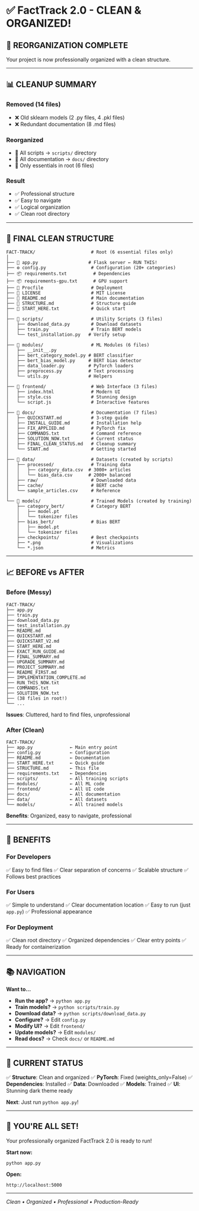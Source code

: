 # ✅ FactTrack 2.0 - CLEAN & ORGANIZED!

## 🎉 REORGANIZATION COMPLETE

Your project is now professionally organized with a clean structure.

---

## 📊 CLEANUP SUMMARY

### Removed (14 files)
- ❌ Old sklearn models (2 .py files, 4 .pkl files)
- ❌ Redundant documentation (8 .md files)

### Reorganized
- 📁 All scripts → `scripts/` directory
- 📁 All documentation → `docs/` directory  
- 📁 Only essentials in root (6 files)

### Result
- ✅ Professional structure
- ✅ Easy to navigate
- ✅ Logical organization
- ✅ Clean root directory

---

## 📁 FINAL CLEAN STRUCTURE

```
FACT-TRACK/                     # Root (6 essential files only)
│
├── 📄 app.py                   # Flask server ← RUN THIS!
├── ⚙️ config.py                 # Configuration (20+ categories)
├── 📦 requirements.txt          # Dependencies
├── 📦 requirements-gpu.txt      # GPU support
├── 🚀 Procfile                  # Deployment
├── 📜 LICENSE                   # MIT License
├── 📖 README.md                 # Main documentation
├── 📁 STRUCTURE.md              # Structure guide
├── 📝 START_HERE.txt            # Quick start
│
├── 📂 scripts/                  # Utility Scripts (3 files)
│   ├── download_data.py        # Download datasets
│   ├── train.py                # Train BERT models
│   └── test_installation.py   # Verify setup
│
├── 📂 modules/                  # ML Modules (6 files)
│   ├── __init__.py
│   ├── bert_category_model.py # BERT classifier
│   ├── bert_bias_model.py     # BERT bias detector
│   ├── data_loader.py         # PyTorch loaders
│   ├── preprocess.py          # Text processing
│   └── utils.py               # Helpers
│
├── 📂 frontend/                 # Web Interface (3 files)
│   ├── index.html              # Modern UI
│   ├── style.css               # Stunning design
│   └── script.js               # Interactive features
│
├── 📂 docs/                     # Documentation (7 files)
│   ├── QUICKSTART.md           # 3-step guide
│   ├── INSTALL_GUIDE.md        # Installation help
│   ├── FIX_APPLIED.md          # PyTorch fix
│   ├── COMMANDS.txt            # Command reference
│   ├── SOLUTION_NOW.txt        # Current status
│   ├── FINAL_CLEAN_STATUS.md   # Cleanup summary
│   └── START.md                # Getting started
│
├── 📂 data/                     # Datasets (created by scripts)
│   ├── processed/              # Training data
│   │   ├── category_data.csv  # 3000+ articles
│   │   └── bias_data.csv      # 2000+ balanced
│   ├── raw/                    # Downloaded data
│   ├── cache/                  # BERT cache
│   └── sample_articles.csv     # Reference
│
└── 📂 models/                   # Trained Models (created by training)
    ├── category_bert/          # Category BERT
    │   ├── model.pt
    │   └── tokenizer files
    ├── bias_bert/              # Bias BERT
    │   ├── model.pt
    │   └── tokenizer files
    ├── checkpoints/            # Best checkpoints
    ├── *.png                   # Visualizations
    └── *.json                  # Metrics
```

---

## 📈 BEFORE vs AFTER

### Before (Messy)
```
FACT-TRACK/
├── app.py
├── train.py
├── download_data.py
├── test_installation.py
├── README.md
├── QUICKSTART.md
├── QUICKSTART_V2.md
├── START_HERE.md
├── EXACT_RUN_GUIDE.md
├── FINAL_SUMMARY.md
├── UPGRADE_SUMMARY.md
├── PROJECT_SUMMARY.md
├── README_FIRST.md
├── IMPLEMENTATION_COMPLETE.md
├── RUN_THIS_NOW.txt
├── COMMANDS.txt
├── SOLUTION_NOW.txt
├── (38 files in root!)
└── ...
```

**Issues**: Cluttered, hard to find files, unprofessional

### After (Clean)
```
FACT-TRACK/
├── app.py              ← Main entry point
├── config.py           ← Configuration
├── README.md           ← Documentation
├── START_HERE.txt      ← Quick guide
├── STRUCTURE.md        ← This file
├── requirements.txt    ← Dependencies
├── scripts/            ← All training scripts
├── modules/            ← All ML code
├── frontend/           ← All UI code
├── docs/               ← All documentation
├── data/               ← All datasets
└── models/             ← All trained models
```

**Benefits**: Organized, easy to navigate, professional

---

## 🎯 BENEFITS

### For Developers
✅ Easy to find files
✅ Clear separation of concerns
✅ Scalable structure
✅ Follows best practices

### For Users
✅ Simple to understand
✅ Clear documentation location
✅ Easy to run (just `app.py`)
✅ Professional appearance

### For Deployment
✅ Clean root directory
✅ Organized dependencies
✅ Clear entry points
✅ Ready for containerization

---

## 📚 NAVIGATION

**Want to...**

- **Run the app?** → `python app.py`
- **Train models?** → `python scripts/train.py`
- **Download data?** → `python scripts/download_data.py`
- **Configure?** → Edit `config.py`
- **Modify UI?** → Edit `frontend/`
- **Update models?** → Edit `modules/`
- **Read docs?** → Check `docs/` or `README.md`

---

## 🚀 CURRENT STATUS

✅ **Structure**: Clean and organized
✅ **PyTorch**: Fixed (weights_only=False)
✅ **Dependencies**: Installed
✅ **Data**: Downloaded
✅ **Models**: Trained
✅ **UI**: Stunning dark theme ready

**Next**: Just run `python app.py`!

---

## 🎊 YOU'RE ALL SET!

Your professionally organized FactTrack 2.0 is ready to run!

**Start now:**
```
python app.py
```

**Open:**
```
http://localhost:5000
```

---

*Clean • Organized • Professional • Production-Ready*
